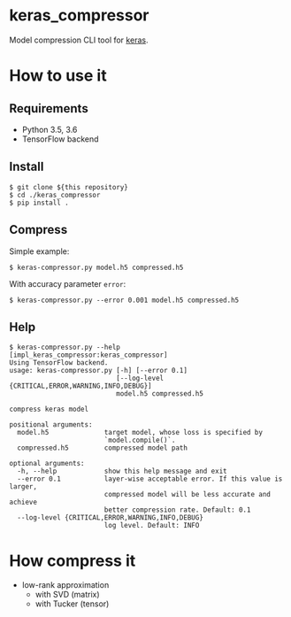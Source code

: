 # keras_compressor
Model compression CLI tool for [keras](https://github.com/fchollet/keras).

# How to use it

## Requirements
- Python 3.5, 3.6
- TensorFlow backend

## Install
```
$ git clone ${this repository}
$ cd ./keras_compressor
$ pip install .
```

## Compress
Simple example:
```
$ keras-compressor.py model.h5 compressed.h5
```

With accuracy parameter `error`:
```
$ keras-compressor.py --error 0.001 model.h5 compressed.h5
```

## Help
```
$ keras-compressor.py --help                                                                               [impl_keras_compressor:keras_compressor]
Using TensorFlow backend.
usage: keras-compressor.py [-h] [--error 0.1]
                           [--log-level {CRITICAL,ERROR,WARNING,INFO,DEBUG}]
                           model.h5 compressed.h5

compress keras model

positional arguments:
  model.h5              target model, whose loss is specified by
                        `model.compile()`.
  compressed.h5         compressed model path

optional arguments:
  -h, --help            show this help message and exit
  --error 0.1           layer-wise acceptable error. If this value is larger,
                        compressed model will be less accurate and achieve
                        better compression rate. Default: 0.1
  --log-level {CRITICAL,ERROR,WARNING,INFO,DEBUG}
                        log level. Default: INFO
```

# How compress it
- low-rank approximation
  - with SVD (matrix)
  - with Tucker (tensor)
